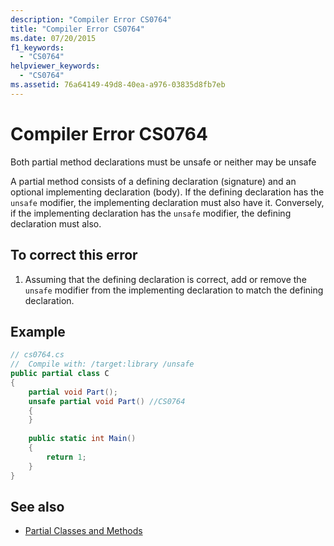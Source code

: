 ```yaml
---
description: "Compiler Error CS0764"
title: "Compiler Error CS0764"
ms.date: 07/20/2015
f1_keywords: 
  - "CS0764"
helpviewer_keywords: 
  - "CS0764"
ms.assetid: 76a64149-49d8-40ea-a976-03835d8fb7eb
---
```

# Compiler Error CS0764
Both partial method declarations must be unsafe or neither may be unsafe  
  
 A partial method consists of a defining declaration (signature) and an optional implementing declaration (body). If the defining declaration has the `unsafe` modifier, the implementing declaration must also have it. Conversely, if the implementing declaration has the `unsafe` modifier, the defining declaration must also.  
  
## To correct this error  
  
1. Assuming that the defining declaration is correct, add or remove the `unsafe` modifier from the implementing declaration to match the defining declaration.  
  
## Example  
  
```csharp  
// cs0764.cs  
//  Compile with: /target:library /unsafe  
public partial class C  
{  
    partial void Part();  
    unsafe partial void Part() //CS0764  
    {  
    }  
  
    public static int Main()  
    {  
        return 1;  
    }  
}  
```  
  
## See also

- [Partial Classes and Methods](../programming-guide/classes-and-structs/partial-classes-and-methods.md)

